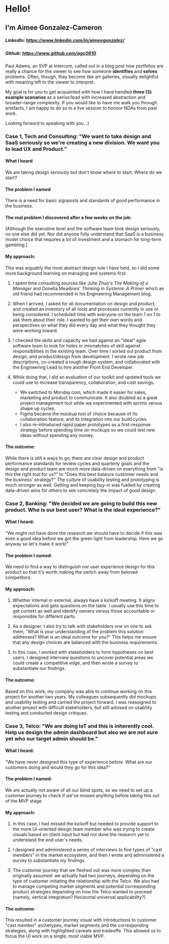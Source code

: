 # Hello! 
## I'm Aimee Gonzalez-Cameron 
##### LinkedIn: <https://www.linkedin.com/in/aimeegonzalez/>
##### Github: <https://www.github.com/agc0610> 


Paul Adams, an SVP at Intercom, called out in a blog post how portfolios are really a chance for the viewer to see how someone **identifies** and **solves** problems. Often, though, they become like art galleries, visually delightful with meaning left to the viewer to interpret. 

My goal is for you to get acquainted with how I have handled **three (3) example scenarios** as a senior/lead with increased abstraction and broader-range complexity. If you would like to have me walk you through artefacts, I am happy to do so in a live session to honour NDAs from past work. 

Looking forward to speaking with you. :) 


### Case 1, Tech and Consulting: "We want to take design and SaaS seriously so we're creating a new division. We want you to lead UX and Product." 

#### What I heard
We are taking design seriously but don't know where to start. Where do we start? 

#### The problem I named
There is a need for basic signposts and standards of good performance in the business. 

#### The real problem I discovered after a few weeks on the job: 
[Although the executive level and the software team took design seriously, no one else did yet. Nor did anyone fully understand that SaaS is a business model choice that requires a lot of investment and a stomach for long-term gambling.] 

#### My approach: 
This was arguably the most abstract design role I have held, so I did some more background learning on managing and systems first.  

1. I spent time consulting sources like Julie Zhuo's *The Making of a Manager* and Donella Meadows' *Thinking in Systems: A Primer* which an old friend had recommended in his Engineering Management blog.  

2. When I arrived, I asked for all documentation on design and product, and created an inventory of all tools and processes currently in use or being considered. I scheduled time with everyone on the team 1 on 1 to ask them about their role. I wanted to get their own words and perspectives on what they did every day and what they thought they were working toward.  

3. I checked the skills and capacity we had against an "ideal" agile software team to look for holes or mismatches of skill against responsibilities in the existing team. Over time I sorted out product from design, and product/design from development. I wrote new job descriptions, co-created a rough design system, and collaborated with the Engineering Lead to hire another Front End Developer.   

4. While doing that, I did an evaluation of our toolkit and updated tools we could use to increase transparency, collaboration, and cost savings. 

	* We switched to Monday.com, which made it easier for sales, marketing and product to communicate. It also doubled as a great project management tool while we experimented with sprints versus shape up cycles. 
	* Figma became the mockup tool of choice because of its collaboration feature, and its integration into our build cycles. 
	* I also re-introduced rapid paper prototypes as a first-response strategy before spending time on mockups so we could test new ideas without spending any money. 

#### The outcome: 
While there is still a ways to go, there are clear design and product performance standards for review cycles and quarterly goals and the design and product team are much more data-driven on everything from "is this the right tool for us?" to "Does this best balance customer needs and the business' strategy?" The culture of usability testing and prototyping is much stronger as well. Getting and keeping buy-in was fuelled by creating data-driven wins for others to see concretely the impact of good design.  

### Case 2, Banking: "We decided we are going to build this new product. Who is our best user? What is the ideal experience?" 

#### What I heard: 
"We might not have done the research we should have to decide if this was even a good idea before we got the green light from leadership. Here we go anyway so let's make it work!" 

#### The problem I named: 
We need to find a way to distinguish our user experience design for this product so that it's worth making the switch away from beloved competitors.  

#### My approach:  
1. Whether internal or external, always have a kickoff meeting. It aligns expectations and gets questions on the table. I usually use this time to get context as well and identify owners versus those accountable or responsible for different parts.
  
2. As a designer, I also try to talk with stakeholders one on one to ask them, "What is your understanding of the problem this solution addresses? What is an ideal outcome for you?" This helps me ensure that any design choices are balanced with the business requirements.   

3. In this case, I worked with stakeholders to form hypotheses on best users. I designed interview questions to uncover potential areas we could create a competitive edge, and then wrote a survey to substantiate our findings. 

#### The outcome: 
Based on this work, my company was able to continue working on this project for another two years. My colleagues subsequently did mockups and usability testing and carried the project forward. I was reassigned to another project with difficult stakeholders, but still advised on usability testing and conducted design critiques. 

### Case 3, Telco: "We are doing IoT and this is inherently cool. Help us design the admin dashboard but also we are not sure yet who our target admin should be."

#### What I heard: 
"We have never designed this type of experience before. What are our customers doing and would they go for this idea?"

#### The problem I named: 
We are actually not aware of all our blind spots, so we need to set up a customer journey to check if we've missed anything before taking this out of the MVP stage. 

#### My approach: 
1. In this case, I had missed the kickoff but needed to provide support to the more UI-oriented design team member who was trying to create visuals based on client input but had not done the research yet to understand the end user's needs. 

2. I designed and administered a series of interviews to five types of "cast members" in the market ecosystem, and then I wrote and administered a survey to substantiate my findings. 

3. The customer journey that we fleshed out was more complex than originally assumed: we actually had two journeys, depending on the type of customer initiating the relationship with the Telco. We also had to manage competing market segments and potential corresponding product strategies depending on how the Telco wanted to proceed (namely, vertical integration? Horizontal universal applicability?) 

#### The outcome: 
This resulted in a customer journey visual with introductions to customer "cast member" archetypes, market segments and the corresponding strategies, along with highlighted caveats and tradeoffs. This allowed us to focus the UI work on a single, most viable MVP. 
